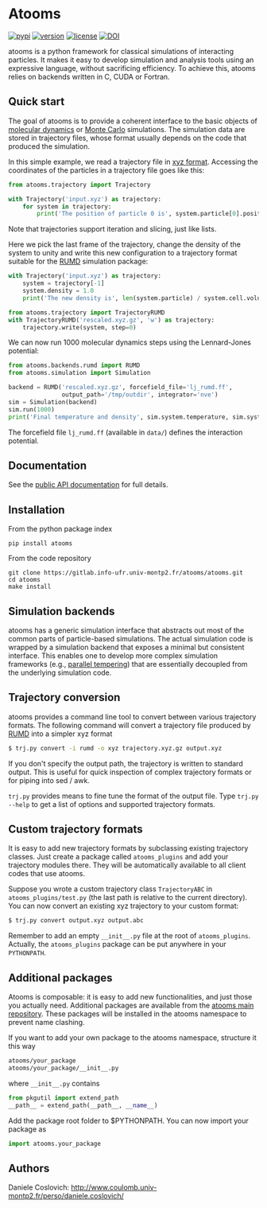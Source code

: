 Atooms
======

[![pypi](https://img.shields.io/pypi/v/atooms.svg)](https://pypi.python.org/pypi/atooms/)
[![version](https://img.shields.io/pypi/pyversions/atooms.svg)](https://pypi.python.org/pypi/atooms/)
[![license](https://img.shields.io/pypi/l/atooms.svg)](https://en.wikipedia.org/wiki/GNU_General_Public_License)
[![DOI](https://zenodo.org/badge/DOI/10.5281/zenodo.1183301.svg)](https://doi.org/10.5281/zenodo.1183301)

atooms is a python framework for classical simulations of interacting particles. It makes it easy to develop simulation and analysis tools using an expressive language, without sacrificing efficiency. To achieve this, atooms relies on backends written in C, CUDA or Fortran.

Quick start
-----------

The goal of atooms is to provide a coherent interface to the basic objects of [molecular dynamics](https://en.wikipedia.org/wiki/Molecular_dynamics) or [Monte Carlo](https://en.wikipedia.org/wiki/Monte_Carlo_method_in_statistical_physics) simulations.
The simulation data are stored in trajectory files, whose format usually depends on the code that produced the simulation.

In this simple example, we read a trajectory file in [xyz format](https://en.wikipedia.org/wiki/XYZ_format). Accessing the coordinates of the particles in a trajectory file goes like this:
```python
from atooms.trajectory import Trajectory

with Trajectory('input.xyz') as trajectory:
    for system in trajectory:
        print('The position of particle 0 is', system.particle[0].position)
```
Note that trajectories support iteration and slicing, just like lists.

Here we pick the last frame of the trajectory, change the density of the system to unity and write this new configuration to a trajectory format suitable for the [RUMD](http://rumd.org) simulation package:
```python
with Trajectory('input.xyz') as trajectory:
    system = trajectory[-1]
    system.density = 1.0
    print('The new density is', len(system.particle) / system.cell.volume)

from atooms.trajectory import TrajectoryRUMD
with TrajectoryRUMD('rescaled.xyz.gz', 'w') as trajectory:
    trajectory.write(system, step=0)
```

We can now run 1000 molecular dynamics steps using the Lennard-Jones potential:
```python
from atooms.backends.rumd import RUMD
from atooms.simulation import Simulation

backend = RUMD('rescaled.xyz.gz', forcefield_file='lj_rumd.ff', 
               output_path='/tmp/outdir', integrator='nve')
sim = Simulation(backend)
sim.run(1000)
print('Final temperature and density', sim.system.temperature, sim.system.density)
```
The forcefield file `lj_rumd.ff` (available in `data/`) defines the interaction potential.

Documentation
-------------
See the [public API documentation](https://www.coulomb.univ-montp2.fr/perso/daniele.coslovich/docs/atooms/) for full details. 

Installation
------------
From the python package index
```
pip install atooms
```

From the code repository
```
git clone https://gitlab.info-ufr.univ-montp2.fr/atooms/atooms.git
cd atooms
make install
```

Simulation backends
-------------------
atooms has a generic simulation interface that abstracts out most of the common parts of particle-based simulations. The actual simulation code is wrapped by a simulation backend that exposes a minimal but consistent interface. This enables one to develop more complex simulation frameworks (e.g., [parallel tempering](https://gitlab.info-ufr.univ-montp2.fr/atooms/parallel_tempering)) that are essentially decoupled from the underlying simulation code.

Trajectory conversion
---------------------
atooms provides a command line tool to convert between various trajectory formats. The following command will convert a trajectory file produced by [RUMD](http://rumd.org) into a simpler xyz format

```bash
$ trj.py convert -i rumd -o xyz trajectory.xyz.gz output.xyz
```
If you don't specify the output path, the trajectory is written to standard output. This is useful for quick inspection of complex trajectory formats or for piping into sed / awk.

`trj.py` provides means to fine tune the format of the output file. Type `trj.py --help` to get a list of options and supported trajectory formats.

Custom trajectory formats 
-------------------------
It is easy to add new trajectory formats by subclassing existing trajectory classes. Just create a package called
`atooms_plugins` and add your trajectory modules there. They will be automatically
available to all client codes that use atooms.

Suppose you wrote a custom trajectory class `TrajectoryABC` in
`atooms_plugins/test.py` (the last path is relative to the current
directory). You can now convert an existing xyz trajectory to your custom
format:

```bash
$ trj.py convert output.xyz output.abc
```

Remember to add an empty `__init__.py` file at the root of `atooms_plugins`. 
Actually, the `atooms_plugins` package can be put anywhere in your `PYTHONPATH`.

Additional packages 
-------------------
Atooms is composable: it is easy to add new functionalities, and just those you actually need.
Additional packages are available from the [atooms main repository](https://gitlab.info-ufr.univ-montp2.fr/atooms).
These packages will be installed in the atooms namespace to prevent name clashing.

If you want to add your own package to the atooms namespace, structure it this way
```bash
atooms/your_package
atooms/your_package/__init__.py
```

where ```__init__.py``` contains

```python
from pkgutil import extend_path
__path__ = extend_path(__path__, __name__)
```

Add the package root folder to $PYTHONPATH. You can now import your package as

```python
import atooms.your_package
```

Authors
-------
Daniele Coslovich: http://www.coulomb.univ-montp2.fr/perso/daniele.coslovich/
